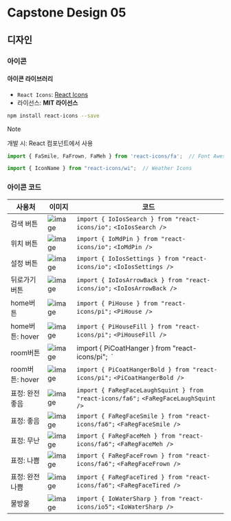 # Capstone Design 05

## 디자인
### 아이콘 
#### 아이콘 라이브러리
- `React Icons`: [React Icons](https://react-icons.github.io/react-icons/)
- 라이선스: **MIT 라이선스**

```bash
npm install react-icons --save
```
>[!note]
> 개발 시: React 컴포넌트에서 사용
```js
import { FaSmile, FaFrown, FaMeh } from 'react-icons/fa';  // Font Awesome Icons
```
```js
import { IconName } from "react-icons/wi";  // Weather Icons
```

### 아이콘 코드
| 사용처 | 이미지 | 코드 |
|--------|--------|------|
| 검색 버튼 | ![image](https://github.com/user-attachments/assets/77fd0181-ca2a-4ddf-9d8c-9b5c0b795e9c) | `import { IoIosSearch } from "react-icons/io";` `<IoIosSearch />` |
| 위치 버튼 | ![image](https://github.com/user-attachments/assets/77700eac-7f4d-444d-95dd-f3c1829a9028) | `import { IoMdPin } from "react-icons/io";` `<IoMdPin />` |
| 설정 버튼 | ![image](https://github.com/user-attachments/assets/f6a894b5-62d0-4226-98ff-86422556aa11) | `import { IoIosSettings } from "react-icons/io";` `<IoIosSettings />` |
| 뒤로가기 버튼 | ![image](https://github.com/user-attachments/assets/d6cd83da-d9da-4052-ac67-af9050d403a8) | `import { IoIosArrowBack } from "react-icons/io";` `<IoIosArrowBack />` |
| home버튼 | ![image](https://github.com/user-attachments/assets/846d7b17-d1ee-4cc8-b5c4-9d0613c54dfd) | `import { PiHouse } from "react-icons/pi";` `<PiHouse />` |
| home버튼: hover | ![image](https://github.com/user-attachments/assets/365c2885-f005-4163-9c29-88fa39c1671f) | `import { PiHouseFill } from "react-icons/pi";` `<PiHouseFill />`|
| room버튼 | ![image](https://github.com/user-attachments/assets/d620e1e2-9d11-439d-9a21-be72a46e7868) | import { PiCoatHanger } from "react-icons/pi";` `<PiCoatHanger />` |
| room버튼: hover | ![image](https://github.com/user-attachments/assets/9a885d70-18f3-4460-96e8-a689c8bef43f) | `import { PiCoatHangerBold } from "react-icons/pi";` `<PiCoatHangerBold />`|
| 표정: 완전좋음 |![image](https://github.com/user-attachments/assets/facdbd59-9edb-41d6-b633-d16f8cb25222) | `import { FaRegFaceLaughSquint } from "react-icons/fa6";` `<FaRegFaceLaughSquint />` |
| 표정: 좋음 |![image](https://github.com/user-attachments/assets/5a03bf16-8950-4ae5-ab77-44adfcf6ba82) |`import { FaRegFaceSmile } from "react-icons/fa6";` `<FaRegFaceSmile />` |
| 표정: 무난 |![image](https://github.com/user-attachments/assets/6a606eb8-d8f5-4820-b35e-9f64462ef963) |`import { FaRegFaceMeh } from "react-icons/fa6";` `<FaRegFaceMeh />`|
| 표정: 나쁨 |![image](https://github.com/user-attachments/assets/ea419167-5ce7-4cde-a023-4c05cbb6ad61) |`import { FaRegFaceFrown } from "react-icons/fa6";` `<FaRegFaceFrown />`|
| 표정: 완전나쁨 |![image](https://github.com/user-attachments/assets/aab87911-a776-4f6c-b19d-499d38649f8e)|`import { FaRegFaceTired } from "react-icons/fa6";` `<FaRegFaceTired />`|
| 물방울 | ![image](https://github.com/user-attachments/assets/32ff44f1-97f2-4a3e-aaa7-12fb727aedf7) | `import { IoWaterSharp } from "react-icons/io5";` `<IoWaterSharp />` |
